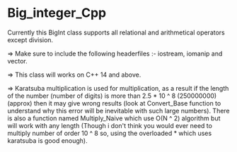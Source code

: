 # Big_integer_Cpp
Currently this BigInt class supports all relational and arithmetical operators except division.


=> Make sure to include the following headerfiles :- iostream, iomanip and vector.

=> This class will works on C++ 14 and above.

=> Karatsuba multiplication is used for multiplication, as a result if the length of the number (number of digits) is more than 2.5 * 10 ^ 8 (250000000) (approx) then it may give wrong results (look at Convert_Base function to understand why this error will be inevitable with such large numbers). There is also a function named Multiply_Naive which use O(N ^ 2) algorithm but will work with any length (Though i don't think you would ever need to multiply number of order 10 ^ 8 so, using the overloaded * which uses karatsuba is good enough).

